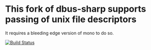 # This fork of dbus-sharp supports passing of unix file descriptors

It requires a bleeding edge version of mono to do so.

[![Build Status](https://travis-ci.org/brookpatten/dbus-sharp.svg?branch=master)](https://travis-ci.org/brookpatten/dbus-sharp)
